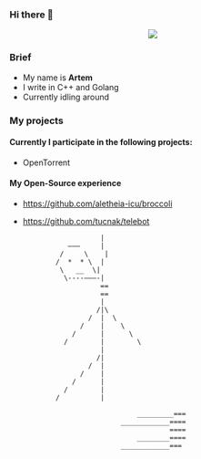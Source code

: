 ### Hi there 👋

<!--
**godande/godande** is a ✨ _special_ ✨ repository because its `README.md` (this file) appears on your GitHub profile.

Here are some ideas to get you started:

- 🔭 I’m currently working on ...
- 🌱 I’m currently learning ...
- 👯 I’m looking to collaborate on ...
- 🤔 I’m looking for help with ...
- 💬 Ask me about ...
- 📫 How to reach me: ...
- 😄 Pronouns: ...
- ⚡ Fun fact: ...
-->
<p align="center">
<img src="https://github-readme-stats.vercel.app/api?username=0xdande&show_icons=true&hide_border=false" />
</p>


### Brief
- My name is **Artem**
- I write in C++ and Golang
- Currently idling around

### My projects
#### Currently I participate in the following projects:
- OpenTorrent

#### My Open-Source experience
- https://github.com/aletheia-icu/broccoli
- https://github.com/tucnak/telebot




                         |
                 ———     |
               /     \    |
              /  *  * \  |
               \   __  \|
                \----———-|
                         ==
                         ==
                         |
                        /|\
                      /  |  \
                    /    |    \
                  /      |      \
                /        |        \
                         |
                        /|
                      /  |
                    /    |
                  /      |
                /        |
              /          |   
   
                                  _________===
                              ____________====
                                          ====
                                  ________====
                              ____________===
